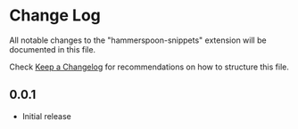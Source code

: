 # Change Log

All notable changes to the "hammerspoon-snippets" extension will be documented in this file.

Check [Keep a Changelog](http://keepachangelog.com/) for recommendations on how to structure this file.

## 0.0.1

- Initial release
